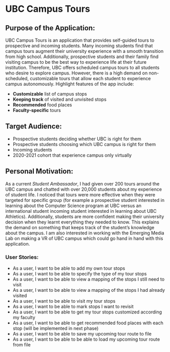 # UBC Campus Tours

## Purpose of the Application:
UBC Campus Tours is an application that provides self-guided tours to prospective and incoming students. Many incoming students find that campus tours augment their university experience with a smooth transition from high school. Additionally, prospective students and their family find visiting campus to be the best way to experience life at their future institution. Therefore, UBC offers scheduled campus tours to all students who desire to explore campus. However, there is a high demand on non-scheduled, customizable tours that allow each student to experience campus autonomously. Highlight features of the app include:

- **Customizable** list of campus stops
- **Keeping track** of visited and unvisited stops 
- **Recommended** food places
- **Faculty-specific** tours

## Target Audience:
-	Prospective students deciding whether UBC is right for them
-	Prospective students choosing which UBC campus is right for them
-	Incoming students
-	2020-2021 cohort that experience campus only virtually

## Personal Motivation:
As a current *Student Ambassador*, I had given over 200 tours around the UBC campus and chatted with over 20,000 students about my experience of student life. I noticed that tours were more effective when they were targeted for specific group (for example a prospective student interested in learning about the Computer Science program at UBC versus an international student incoming student interested in learning about UBC Athletics). Additionally, students are more confident making their university decision when they learnt everything they needed to know. This explains the demand on something that keeps track of the student’s knowledge about the campus. I am also interested in working with the Emerging Media Lab on making a VR of UBC campus which could go hand in hand with this application.

### User Stories:
-   As a user, I want to be able to add my own tour stops
-   As a user, I want to be able to specify the type of my tour stops
-	As a user, I want to be able to view a mapping of the stops I still need to visit
-	As a user, I want to be able to view a mapping of the stops I had already visited
-   As a user, I want to be able to visit my tour stops
-   As a user, I want to be able to mark stops I want to revisit
-   As a user, I want to be able to get my tour stops customized according my faculty
-   As a user, I want to be able to get recommended food places with each stop (will be implemented in next phase)
-   As a user, I want to be able to save my upcoming tour route to file 
-   As a user, I want to be able to be able to load my upcoming tour route from file 



